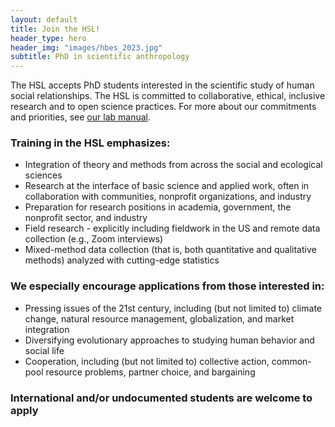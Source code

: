 ```yaml
---
layout: default
title: Join the HSL!
header_type: hero
header_img: "images/hbes_2023.jpg"
subtitle: PhD in scientific anthropology
---
```


The HSL accepts PhD students interested in the scientific study of human social relationships. The HSL is committed to collaborative, ethical, inclusive research and to open science practices. For more about our commitments and priorities, see [our lab manual](https://docs.google.com/document/d/1gsos2uzViR5ekILkxQvUvaB0fb_3TSRP4-_oD94xA8E/).

### Training in the HSL emphasizes:
* Integration of theory and methods from across the social and ecological sciences
* Research at the interface of basic science and applied work, often in collaboration with communities, nonprofit organizations, and industry
* Preparation for research positions in academia, government, the nonprofit sector, and industry
* Field research - explicitly including fieldwork in the US and remote data collection (e.g., Zoom interviews)
* Mixed-method data collection (that is, both quantitative and qualitative methods) analyzed with cutting-edge statistics

### We especially encourage applications from those interested in:
* Pressing issues of the 21st century, including (but not limited to) climate change, natural resource management, globalization, and market integration
* Diversifying evolutionary approaches to studying human behavior and social life
* Cooperation, including (but not limited to) collective action, common-pool resource problems, partner choice, and bargaining

### International and/or undocumented students are welcome to apply
